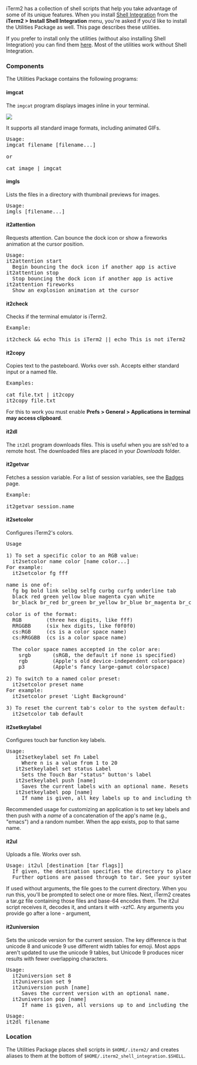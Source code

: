 iTerm2 has a collection of shell scripts that help you take advantage of some of its unique features. When you install <a href="documentation-shell-integration.html">Shell Integration</a> from the **iTerm2 > Install Shell Integration** menu, you're asked if you'd like to install the Utilities Package as well. This page describes these utilities.

If you prefer to install only the utilities (without also installing Shell Integration) you can find them <a href="https://github.com/gnachman/iTerm2-shell-integration/tree/main/utilities">here</a>. Most of the utilities work without Shell Integration.
 
### Components

The Utilities Package contains the following programs:

#### imgcat

The `imgcat` program displays images inline in your terminal.

<img src="images/inline_image_sparky_demo.png">

It supports all standard image formats, including animated GIFs.

<pre>
Usage:
imgcat filename [filename...]

or

cat image | imgcat
</pre>

#### imgls

Lists the files in a directory with thumbnail previews for images.

<pre>
Usage:
imgls [filename...]
</pre>

#### it2attention

Requests attention. Can bounce the dock icon or show a fireworks animation at the cursor position.

<pre>
Usage:
it2attention start
  Begin bouncing the dock icon if another app is active
it2attention stop
  Stop bouncing the dock icon if another app is active
it2attention fireworks
  Show an explosion animation at the cursor
</pre>

#### it2check

Checks if the terminal emulator is iTerm2.

<pre>
Example:

it2check && echo This is iTerm2 || echo This is not iTerm2
</pre>

#### it2copy

Copies text to the pasteboard. Works over ssh. Accepts either standard input or a named file.

<pre>
Examples:

cat file.txt | it2copy
it2copy file.txt
</pre>

For this to work you must enable **Prefs > General > Applications in terminal may access clipboard**.

#### it2dl

The `it2dl` program downloads files. This is useful when you are ssh'ed to a remote host. The downloaded files are placed in your *Downloads* folder.

#### it2getvar

Fetches a session variable. For a list of session variables, see the <a href="documentation-badges.html">Badges</a> page.

<pre>
Example:

it2getvar session.name
</pre>

#### it2setcolor

Configures iTerm2's colors.

<pre>
Usage

1) To set a specific color to an RGB value:
  it2setcolor name color [name color...]
For example:
  it2setcolor fg fff

name is one of:
  fg bg bold link selbg selfg curbg curfg underline tab
  black red green yellow blue magenta cyan white
  br_black br_red br_green br_yellow br_blue br_magenta br_cyan br_white

color is of the format:
  RGB        (three hex digits, like fff)
  RRGGBB     (six hex digits, like f0f0f0)
  cs:RGB     (cs is a color space name)
  cs:RRGGBB  (cs is a color space name)

  The color space names accepted in the color are:
    srgb       (sRGB, the default if none is specified)
    rgb        (Apple's old device-independent colorspace)
    p3         (Apple's fancy large-gamut colorspace)

2) To switch to a named color preset:
  it2setcolor preset name
For example:
  it2setcolor preset 'Light Background'

3) To reset the current tab's color to the system default:
  it2setcolor tab default
</pre>

#### it2setkeylabel

Configures touch bar function key labels.

<pre>
Usage:
   it2setkeylabel set Fn Label
     Where n is a value from 1 to 20
   it2setkeylabel set status Label
     Sets the Touch Bar "status" button's label
   it2setkeylabel push [name]
     Saves the current labels with an optional name. Resets labels to their default value, unless name begins with a . character.
   it2setkeylabel pop [name]
     If name is given, all key labels up to and including the one with the matching name are popped.
</pre>

Recommended usage for customizing an application is to set key labels and then push with a *name* of a concatenation of the app's name (e.g., "emacs") and a random number. When the app exists, pop to that same name.

#### it2ul

Uploads a file. Works over ssh.

<pre>
Usage: it2ul [destination [tar flags]]
  If given, the destination specifies the directory to place downloaded files.
  Further options are passed through to tar. See your system's manpage for tar for details.
</pre>

If used without arguments, the file goes to the current directory. When you run this, you'll be prompted to select one or more files. Next, iTerm2 creates a tar.gz file containing those files and base-64 encodes them. The it2ul script receives it, decodes it, and untars it with -xzfC. Any arguments you provide go after a lone - argument,

#### it2universion

Sets the unicode version for the current session. The key difference is that unicode 8 and unicode 9 use different width tables for emoji. Most apps aren't updated to use the unicode 9 tables, but Unicode 9 produces nicer results with fewer overlapping characters.

<pre>
Usage:
  it2universion set 8
  it2universion set 9
  it2universion push [name]
     Saves the current version with an optional name.
  it2universion pop [name]
     If name is given, all versions up to and including the one with the matching name are popped.
</pre>

<pre>
Usage:
it2dl filename
</pre>

### Location

The Utilities Package places shell scripts in `$HOME/.iterm2/` and creates aliases to them at the bottom of `$HOME/.iterm2_shell_integration.$SHELL`.

